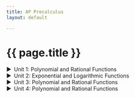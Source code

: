 ```yaml
---
title: AP Precalculus
layout: default

---
```


# {{ page.title }}

<style>
details summary {
    cursor: pointer;
    list-style: none;
    position: relative;
    padding-left: 20px; /* Add space for the custom arrow */
}

details summary::before {
    content: "▶";  /* Closed state arrow */
    position: absolute;
    left: 0;
}

details[open] summary::before {
    content: "▼";  /* Open state arrow */
}
  
details > div {
    margin-left: 20px; /* Indent the contents of the dropdown */
}
</style>

<details>
  <summary>Unit 1: Polynomial and Rational Functions</summary>
  <div>
    <a href="/units1/unit1.md">1.1: Bingus</a><br>
    <a href="/units1/unit1.md">1.2: Bingus2</a><br>
  </div>
</details>

<details>
  <summary>Unit 2: Exponential and Logarithmic Functions</summary>
  <div>
    <a href="/units1/unit1.md">1.1: Bingus</a><br>
    <a href="/units1/unit1.md">1.2: Bingus2</a><br>
  </div>
</details>

<details>
  <summary>Unit 3: Polynomial and Rational Functions</summary>
  <div>
    <a href="/units1/unit1.md">1.1: Bingus</a><br>
    <a href="/units1/unit1.md">1.2: Bingus2</a><br>
  </div>
</details>

<details>
  <summary>Unit 4: Polynomial and Rational Functions</summary>
  <div>
    <a href="/units1/unit1.md">1.1: Bingus</a><br>
    <a href="/units1/unit1.md">1.2: Bingus2</a><br>
  </div>
</details>
<br><br><br>
<!-- Add the Collapse All text (initially hidden) -->
<p id="collapseText" style="display: none; cursor: pointer; color: goldenrod;" onclick="collapseAll()">Collapse All</p>

<!-- Add JavaScript for collapsing all dropdowns and showing/hiding the text -->
<script>
// Function to collapse all open <details> elements
function collapseAll() {
  const details = document.querySelectorAll("details");
  details.forEach((detail) => {
    detail.removeAttribute("open");
  });
  toggleCollapseText();  // Hide the Collapse All text once all are collapsed
}

// Function to show/hide the Collapse All text based on open details
function toggleCollapseText() {
  const details = document.querySelectorAll("details");
  const collapseText = document.getElementById("collapseText");
  
  // Check if any <details> are open
  const anyOpen = Array.from(details).some((detail) => detail.hasAttribute("open"));

  // Show the Collapse All text if any <details> are open, otherwise hide it
  if (anyOpen) {
    collapseText.style.display = "block";
  } else {
    collapseText.style.display = "none";
  }
}

// Add event listeners to each <details> to monitor for open/close changes
document.querySelectorAll("details").forEach((detail) => {
  detail.addEventListener("toggle", toggleCollapseText);
});
</script>

<!--
https://precalculus.flippedmath.com/ap-precalc.html
https://mathspace.co/textbooks/syllabuses/Syllabus-1171/topics/Topic-22118/
https://precalculus.flippedmath.com/unit-1a-review.html


-->












